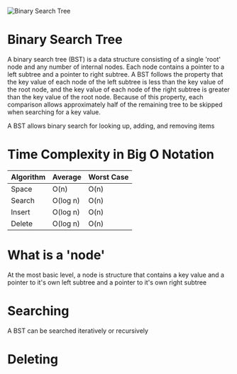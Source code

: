![Binary Search Tree](/img/bst.jpg)
# Binary Search Tree
A binary search tree (BST) is a data structure consisting of a single 'root' node and any number of internal nodes. Each node contains a pointer to a left subtree and a pointer to right subtree. A BST follows the property that the key value of each node of the left subtree is less than the key value of the root node, and the key value of each node of the right subtree is greater than the key value of the root node. Because of this property, each comparison allows approximately half of the remaining tree to be skipped when searching for a key value.

A BST allows binary search for looking up, adding, and removing items

# Time Complexity in Big O Notation
| Algorithm | Average  | Worst Case |
|:----------|:---------|:-----------|
| Space     | O(n)     | O(n)       |
| Search    | O(log n) | O(n)       |
| Insert    | O(log n) | O(n)       |
| Delete    | O(log n) | O(n)       |


# What is a 'node'
At the most basic level, a node is structure that contains a key value and a pointer to it's own left subtree and a pointer to it's own right subtree

# Searching
A BST can be searched iteratively or recursively

# Deleting
